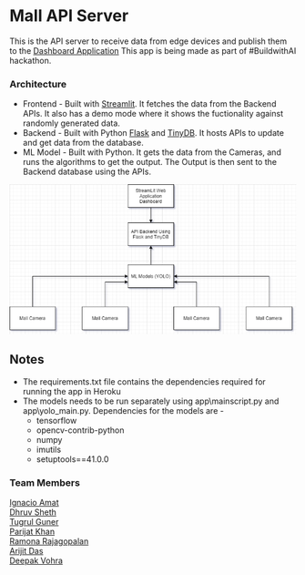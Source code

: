 # Mall API Server
This is the API server to receive data from edge devices and publish them to the [Dashboard Application](https://github.com/Build-with-AI-a-team/mall-covid-monitor)
This app is being made as part of #BuildwithAI hackathon.

### Architecture
- Frontend - Built with [Streamlit](https://www.streamlit.io/). It fetches the data from the Backend APIs. It also has a demo mode where it shows the fuctionality against randomly generated data.
- Backend - Built with Python [Flask](https://flask.palletsprojects.com/en/1.1.x/) and [TinyDB](https://tinydb.readthedocs.io/en/stable/). It hosts APIs to update and get data from the database.
- ML Model - Built with Python. It gets the data from the Cameras, and runs the algorithms to get the output. The Output is then sent to the Backend database using the APIs.
  
![Architecture Image](diagram.png)

## Notes
- The requirements.txt file contains the dependencies required for running the app in Heroku
- The models needs to be run separately using app\mainscript.py and app\yolo_main.py. Dependencies for the models are - 
    - tensorflow
    - opencv-contrib-python
    - numpy
    - imutils
    - setuptools==41.0.0

### Team Members
[Ignacio Amat](https://github.com/IgnacioAmat)  
[Dhruv Sheth](https://github.com/dhruvsheth-ai)  
[Tugrul Guner](https://github.com/tugrulguner)  
[Parijat Khan](https://github.com/Parijat29)  
[Ramona Rajagopalan](https://www.linkedin.com/in/ramona-rajagopalan/)  
[Arijit Das](https://github.com/arijitdas123student)  
[Deepak Vohra](https://www.linkedin.com/in/vohra-deepak/)